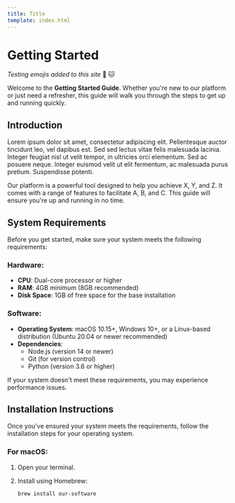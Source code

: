 ```yaml
---
title: Title
template: index.html
---
```



# Getting Started

*Testing emojis added to this site* :tea: :cat:

Welcome to the **Getting Started Guide**. Whether you're new to our platform or 
just need a refresher, this guide will walk you through the steps to get up and running quickly.

## Introduction

Lorem ipsum dolor sit amet, consectetur adipiscing elit. Pellentesque auctor tincidunt leo, vel dapibus est. Sed sed lectus vitae felis malesuada lacinia. Integer feugiat nisl ut velit tempor, in ultricies orci elementum. Sed ac posuere neque. Integer euismod velit ut elit fermentum, ac malesuada purus pretium. Suspendisse potenti.

Our platform is a powerful tool designed to help you achieve X, Y, and Z. It comes with a range of features to facilitate A, B, and C. This guide will ensure you're up and running in no time.

## System Requirements

Before you get started, make sure your system meets the following requirements:

### Hardware:
- **CPU**: Dual-core processor or higher
- **RAM**: 4GB minimum (8GB recommended)
- **Disk Space**: 1GB of free space for the base installation

### Software:
- **Operating System**: macOS 10.15+, Windows 10+, or a Linux-based distribution (Ubuntu 20.04 or newer recommended)
- **Dependencies**:
  - Node.js (version 14 or newer)
  - Git (for version control)
  - Python (version 3.6 or higher)

If your system doesn't meet these requirements, you may experience performance issues.

## Installation Instructions

Once you've ensured your system meets the requirements, follow the installation steps for your operating system.

### For macOS:
1. Open your terminal.
2. Install using Homebrew:

   ```bash
   brew install our-software

